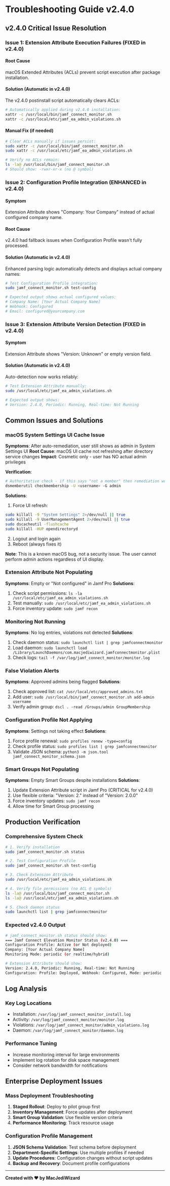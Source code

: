 # Troubleshooting Guide v2.4.0

## v2.4.0 Critical Issue Resolution

### **Issue 1: Extension Attribute Execution Failures (FIXED in v2.4.0)**

#### **Root Cause**
macOS Extended Attributes (ACLs) prevent script execution after package installation.

#### **Solution (Automatic in v2.4.0)**
The v2.4.0 postinstall script automatically clears ACLs:
```bash
# Automatically applied during v2.4.0 installation:
xattr -c /usr/local/bin/jamf_connect_monitor.sh
xattr -c /usr/local/etc/jamf_ea_admin_violations.sh
```

#### **Manual Fix (if needed)**
```bash
# Clear ACLs manually if issues persist:
sudo xattr -c /usr/local/bin/jamf_connect_monitor.sh
sudo xattr -c /usr/local/etc/jamf_ea_admin_violations.sh

# Verify no ACLs remain:
ls -la@ /usr/local/bin/jamf_connect_monitor.sh
# Should show: -rwxr-xr-x (no @ symbol)
```

### **Issue 2: Configuration Profile Integration (ENHANCED in v2.4.0)**

#### **Symptom**
Extension Attribute shows "Company: Your Company" instead of actual configured company name.

#### **Root Cause**
v2.4.0 had fallback issues when Configuration Profile wasn't fully processed.

#### **Solution (Automatic in v2.4.0)**
Enhanced parsing logic automatically detects and displays actual company names:
```bash
# Test Configuration Profile integration:
sudo jamf_connect_monitor.sh test-config

# Expected output shows actual configured values:
# Company Name: [Your Actual Company Name]
# Webhook: Configured
# Email: configured@yourcompany.com
```

### **Issue 3: Extension Attribute Version Detection (FIXED in v2.4.0)**

#### **Symptom**
Extension Attribute shows "Version: Unknown" or empty version field.

#### **Solution (Automatic in v2.4.0)**
Auto-detection now works reliably:
```bash
# Test Extension Attribute manually:
sudo /usr/local/etc/jamf_ea_admin_violations.sh

# Expected output shows:
# Version: 2.4.0, Periodic: Running, Real-time: Not Running
```

## Common Issues and Solutions

### macOS System Settings UI Cache Issue
**Symptoms**: After auto-remediation, user still shows as admin in System Settings UI
**Root Cause**: macOS UI cache not refreshing after directory service changes
**Impact**: Cosmetic only - user has NO actual admin privileges

**Verification**:
```bash
# Authoritative check - if this says "not a member" then remediation worked
dsmemberutil checkmembership -U <username> -G admin
```

**Solutions**:
1. Force UI refresh:
```bash
sudo killall -9 "System Settings" 2>/dev/null || true
sudo killall -9 UserManagementAgent 2>/dev/null || true
sudo dscacheutil -flushcache
sudo killall -HUP opendirectoryd
```
2. Logout and login again
3. Reboot (always fixes it)

**Note**: This is a known macOS bug, not a security issue. The user cannot perform admin actions regardless of UI display.

### Extension Attribute Not Populating
**Symptoms**: Empty or "Not configured" in Jamf Pro
**Solutions**:
1. Check script permissions: `ls -la /usr/local/etc/jamf_ea_admin_violations.sh`
2. Test manually: `sudo /usr/local/etc/jamf_ea_admin_violations.sh`
3. Force inventory update: `sudo jamf recon`

### Monitoring Not Running
**Symptoms**: No log entries, violations not detected
**Solutions**:
1. Check daemon status: `sudo launchctl list | grep jamfconnectmonitor`
2. Load daemon: `sudo launchctl load /Library/LaunchDaemons/com.macjediwizard.jamfconnectmonitor.plist`
3. Check logs: `tail -f /var/log/jamf_connect_monitor/monitor.log`

### False Violation Alerts
**Symptoms**: Approved admins being flagged
**Solutions**:
1. Check approved list: `cat /usr/local/etc/approved_admins.txt`
2. Add user: `sudo /usr/local/bin/jamf_connect_monitor.sh add-admin username`
3. Verify admin group: `dscl . -read /Groups/admin GroupMembership`

### Configuration Profile Not Applying
**Symptoms**: Settings not taking effect
**Solutions**:
1. Force profile renewal: `sudo profiles renew -type=config`
2. Check profile status: `sudo profiles list | grep jamfconnectmonitor`
3. Validate JSON schema: `python3 -m json.tool jamf_connect_monitor_schema.json`

### Smart Groups Not Populating
**Symptoms**: Empty Smart Groups despite installations
**Solutions**:
1. Update Extension Attribute script in Jamf Pro (CRITICAL for v2.4.0)
2. Use flexible criteria: "Version: 2." instead of "Version: 2.0.0"
3. Force inventory updates: `sudo jamf recon`
4. Allow time for Smart Group processing

## Production Verification

### Comprehensive System Check
```bash
# 1. Verify installation
sudo jamf_connect_monitor.sh status

# 2. Test Configuration Profile
sudo jamf_connect_monitor.sh test-config

# 3. Check Extension Attribute
sudo /usr/local/etc/jamf_ea_admin_violations.sh

# 4. Verify file permissions (no ACL @ symbols)
ls -la@ /usr/local/bin/jamf_connect_monitor.sh
ls -la@ /usr/local/etc/jamf_ea_admin_violations.sh

# 5. Check daemon status
sudo launchctl list | grep jamfconnectmonitor
```

### Expected v2.4.0 Output
```bash
# jamf_connect_monitor.sh status should show:
=== Jamf Connect Elevation Monitor Status (v2.4.0) ===
Configuration Profile: Active (or Not deployed)
Company: [Your Actual Company Name]
Monitoring Mode: periodic (or realtime/hybrid)

# Extension Attribute should show:
Version: 2.4.0, Periodic: Running, Real-time: Not Running
Configuration: Profile: Deployed, Webhook: Configured, Mode: periodic
```

## Log Analysis

### Key Log Locations
- Installation: `/var/log/jamf_connect_monitor_install.log`
- Activity: `/var/log/jamf_connect_monitor/monitor.log`
- Violations: `/var/log/jamf_connect_monitor/admin_violations.log`
- Daemon: `/var/log/jamf_connect_monitor/daemon.log`

### Performance Tuning
- Increase monitoring interval for large environments
- Implement log rotation for disk space management
- Consider network bandwidth for notifications

## Enterprise Deployment Issues

### Mass Deployment Troubleshooting
1. **Staged Rollout**: Deploy to pilot group first
2. **Inventory Management**: Force updates after deployment
3. **Smart Group Validation**: Use flexible version criteria
4. **Performance Monitoring**: Track resource usage

### Configuration Profile Management
1. **JSON Schema Validation**: Test schema before deployment
2. **Department-Specific Settings**: Use multiple profiles if needed
3. **Update Procedures**: Configuration changes without script updates
4. **Backup and Recovery**: Document profile configurations

---

**Created with ❤️ by MacJediWizard**